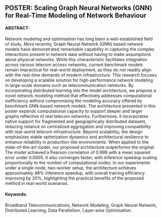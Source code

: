 ## POSTER: Scaling Graph Neural Networks (GNN) for Real-Time Modeling of Network Behaviour
#### ABSTRACT:
Network modeling and optimisation has long been a well-established field of study. More recently, Graph Neural Network (GNN) based network models have demonstrated remarkable capability in capturing the complex interactions present in network data without having to make assumptions about physical networks. While this characteristic facilitates integration across various telecom access networks, current benchmark models remain impractical for real-world deployment, as they do not readily align with the real-time demands of modern infrastructure.
This research focuses on developing a scalable solution for high-performance network modeling in large-scale domains such as telecommunication networks. By incorporating distributed learning into the model architecture, we propose a novel network modeling method that effectively addresses computational inefficiency without compromising the modeling accuracy offered by benchmark GNN-based network models. The architecture presented in this poster expands computational capacity to support deeper and larger graphs reflective of real telecom networks. Furthermore, it incorporates native support for fragmented and geographically distributed datasets, reducing reliance on centralized aggregation and improving compatibility with real-world telecom infrastructure. Beyond scalability, the design emphasizes stable optimization dynamics and architectural resilience to enhance reliability in production-like environments. When applied to the state-of-the-art model, our proposed architecture outperforms the original. The model achieved a Pearson correlation of 0.999 with a mean squared error under 0.0005. It also converges faster, with inference speedup scaling proportionally to the number of computational nodes. In our experiments under a single-node, two-worker setup, the architecture achieves approximately 48\% inference speedup, with overall training efficiency improving by 20\%, highlighting the practical benefits of the proposed method in real-world scenarios.

#### Keywords:
Broadband Telecommunications, Network Modeling, Graph Neural Network, Distributed Learning, Data Parallelism, Layer-wise Optimisation.
